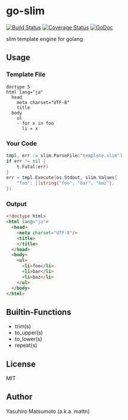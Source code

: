 # go-slim

[![Build Status](https://travis-ci.org/mattn/go-slim.png?branch=master)](https://travis-ci.org/mattn/go-slim)
[![Coverage Status](https://coveralls.io/repos/mattn/go-slim/badge.png?branch=HEAD)](https://coveralls.io/r/mattn/go-slim?branch=HEAD)
[![GoDoc](https://godoc.org/github.com/mattn/go-slim?status.svg)](http://godoc.org/github.com/mattn/go-slim)

slim template engine for golang

## Usage

### Template File

```slim
doctype 5
html lang="ja"
  head
    meta charset="UTF-8"
    title
  body
    ul
    - for x in foo
      li = x
```

### Your Code

```go
tmpl, err := slim.ParseFile("template.slim")
if err != nil {
	t.Fatal(err)
}
err = tmpl.Execute(os.Stdout, slim.Values{
	"foo": []string{"foo", "bar", "baz"},
})
```

### Output

```html
<!doctype html>
<html lang="ja">
  <head>
    <meta charset="UTF-8"/>
    <title>
    </title>
  </head>
  <body>
    <ul>
      <li>foo</li>
      <li>bar</li>
      <li>baz</li>
    </ul>
  </body>
</html>
```

## Builtin-Functions

* trim(s)
* to_upper(s)
* to_lower(s)
* repeat(s)

## License

MIT

## Author

Yasuhiro Matsumoto (a.k.a. mattn)
